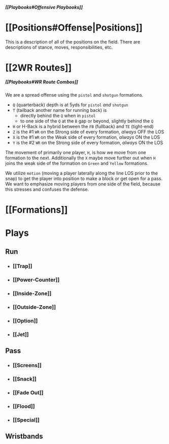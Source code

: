 ##### [[Playbooks#Offensive Playbooks]]

# [[Positions#Offense|Positions]]
This is a description of all of the positions on the field. There are descriptions of stance, moves, responsibilities, etc.

# [[2WR Routes]]

##### [[Playbooks#WR Route Combos]]

We are a spread offense using the `pistol` and `shotgun` formations.
- `Q` (quarterback) depth is at 5yds for `pistol` _and_ `shotgun`
- `T` (tailback another name for running back) is 
	- directly behind the `Q` when in `pistol`
	- to one side of the `Q` at the `B` gap or beyond, slightly behind the `Q`
- `H` or H-Back is a hybrid between the `FB` (fullback) and `TE` (tight-end)
- `Z`  is the #1 `WR` on the Strong side of every formation, _always_ OFF the LOS
- `X` is the #1 `WR` on the Weak side of every formation, _always_ ON the LOS
- `Y` is the #2 `WR` on the Strong side of every formation, _always_ ON the LOS

The movement of primarily one player, `H`, is how we move from one formation to the next. Additionally the `X` maybe move further out when `H` joins the weak side of the formation on `Green` and `Yellow` formations.

We utilize `motion` (moving a player laterally along the line LOS prior to the snap) to get the player into position to make a block or get open for a pass. We want to emphasize moving players from one side of the field, because this stresses and confuses the defense.

# [[Formations]]


# Plays

## Run

- ### [[Trap]]

- ### [[Power-Counter]]

- ### [[Inside-Zone]]

- ### [[Outside-Zone]]

- ### [[Option]]

- ### [[Jet]]

## Pass

- ### [[Screens]]

- ### [[Snack]]

- ### [[Fade Out]]

- ### [[Flood]]

- ### [[Special]]

## Wristbands

